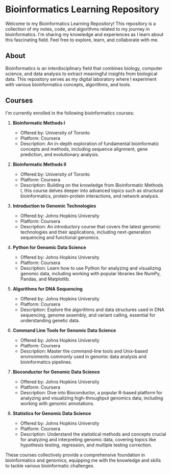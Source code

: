 # Bioinformatics Learning Repository

Welcome to my Bioinformatics Learning Repository! This repository is a collection
of my notes, code, and algorithms related to my journey in bioinformatics.
I'm sharing my knowledge and experiences as I learn about this fascinating field.
Feel free to explore, learn, and collaborate with me.


## About

Bioinformatics is an interdisciplinary field that combines biology,
computer science, and data analysis to extract meaningful insights 
from biological data.
This repository serves as my digital laboratory where I experiment
with various bioinformatics concepts, algorithms, and tools.


## Courses

I'm currently enrolled in the following bioinformatics courses:

1. **Bioinformatic Methods I**
   - Offered by: University of Toronto
   - Platform: Coursera
   - Description: An in-depth exploration of fundamental bioinformatic concepts and methods,
                  including sequence alignment, gene prediction, and evolutionary analysis.

2. **Bioinformatic Methods II**
   - Offered by: University of Toronto
   - Platform: Coursera
   - Description: Building on the knowledge from Bioinformatic Methods I,
                  this course delves deeper into advanced topics such as structural
                  bioinformatics, protein-protein interactions, and network analysis.

3. **Introduction to Genomic Technologies**
   - Offered by: Johns Hopkins University
   - Platform: Coursera
   - Description: An introductory course that covers the latest genomic technologies
                  and their applications, including next-generation sequencing and functional genomics.

4. **Python for Genomic Data Science**
   - Offered by: Johns Hopkins University
   - Platform: Coursera
   - Description: Learn how to use Python for analyzing and visualizing genomic data,
                  including working with popular libraries like NumPy, Pandas, and Matplotlib.

5. **Algorithms for DNA Sequencing**
   - Offered by: Johns Hopkins University
   - Platform: Coursera
   - Description: Explore the algorithms and data structures used in DNA sequencing,
                  genome assembly, and variant calling, essential for understanding genetic data.

6. **Command Line Tools for Genomic Data Science**
   - Offered by: Johns Hopkins University
   - Platform: Coursera
   - Description: Master the command-line tools and Unix-based environments commonly
                  used in genomic data analysis and bioinformatics pipelines.

7. **Bioconductor for Genomic Data Science**
   - Offered by: Johns Hopkins University
   - Platform: Coursera
   - Description: Dive into Bioconductor, a popular R-based platform for analyzing and 
                  visualizing high-throughput genomics data, including working with genomic annotations.

8. **Statistics for Genomic Data Science**
   - Offered by: Johns Hopkins University
   - Platform: Coursera
   - Description: Understand the statistical methods and concepts crucial for analyzing and
                  interpreting genomic data, covering topics like hypothesis testing, regression, and multiple testing correction.

These courses collectively provide a comprehensive foundation in bioinformatics and genomics,
equipping me with the knowledge and skills to tackle various bioinformatic challenges.



